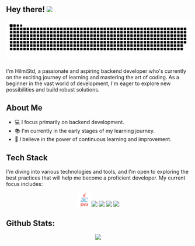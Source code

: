 
## Hey there! <img src="https://raw.githubusercontent.com/verma-anushka/verma-anushka/master/gifs/wave.gif" width="30px">
<div align="center">
  <img  src="https://github.com/1999AZZAR/1999AZZAR/blob/main/resources/img/grid-snake.svg"
       alt="snake" /></a>
</div>
<br>
I'm HilmiStd, a passionate and aspiring backend developer who's currently on the exciting journey of learning and mastering the art of coding. As a beginner in the vast world of development, I'm eager to explore new possibilities and build robust solutions.

## About Me

- 💻 I focus primarily on backend development.
- 📚 I'm currently in the early stages of my learning journey.
- 🌱 I believe in the power of continuous learning and improvement.

## Tech Stack

I'm diving into various technologies and tools, and I'm open to exploring the best practices that will help me become a proficient developer. My current focus includes:

<p align="center">
  <div align="center">
  <code><img height="40" src="https://raw.githubusercontent.com/devicons/devicon/master/icons/java/java-original-wordmark.svg"></code><code><img height="40" src="https://github.com/HilmiStd/HilmiStd/assets/147703897/0d9dcf7c-257e-4ab4-8c22-85625dc028ba"></code> 
   </code><code><img height="40" src="https://github.com/HilmiStd/HilmiStd/assets/147703897/434ad683-adbd-4cda-a2be-73d95a66adc6"></code> <code><img height="40" src="https://github.com/HilmiStd/HilmiStd/assets/147703897/7da7bed4-b3bc-44ca-a1d1-a7a839bd88a9"></code> <code><img height="40" src="https://github.com/HilmiStd/HilmiStd/assets/147703897/b7f130af-4f46-470f-a42e-93de62993751"></code>
  </div>
</p>

## Github Stats:
<p align="center">
  <img src="https://github.com/HilmiStd/HilmiStd/assets/147703897/7c9d4460-9a64-485e-883f-819a9222d8a0">
</p>
